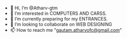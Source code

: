 - 👋 Hi, I’m @Atharv-gtm
- 👀 I’m interested in COMPUTERS AND CARSS.
- 🌱 I’m currently preparing for my ENTRANCES.
- 💞️ I’m looking to collaborate on WEB DESIGNING
- 📫 How to reach me "gautam.atharvofc@gmail.com"

